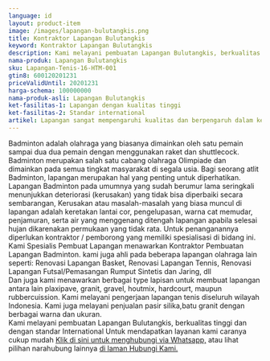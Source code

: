 ```yaml
---
language: id
layout: product-item
image: /images/lapangan-bulutangkis.png
title: Kontraktor Lapangan Bulutangkis
keyword: Kontraktor Lapangan Bulutangkis
description: Kami melayani pembuatan Lapangan Bulutangkis, berkualitas tinggi dan dengan standar International
nama-produk: Lapangan Bulutangkis
sku: Lapangan-Tenis-16-HTM-001
gtin8: 600120201231
priceValidUntil: 20201231 
harga-schema: 100000000
nama-produk-asli: Lapangan Bulutangkis
ket-fasilitas-1: Lapangan dengan kualitas tinggi
ket-fasilitas-2: Standar international
artikel: Lapangan sangat mempengaruhi kualitas dan berpengaruh dalam kepuasan berolahraga, khususnya Bulutangkis.
---
```

Badminton adalah olahraga yang biasanya dimainkan oleh satu pemain sampai dua dua pemain dengan menggunakan raket dan shuttlecock. Badminton merupakan salah satu cabang olahraga Olimpiade dan dimainkan pada semua tingkat masyarakat di segala usia. Bagi seorang atlit Badminton, lapangan merupakan hal yang penting untuk diperhatikan.<br>
Lapangan Badminton pada umumnya yang sudah berumur lama seringkali menunjukkan deteriorasi (kerusakan) yang tidak bisa diperbaiki secara sembarangan, Kerusakan atau masalah-masalah yang biasa muncul di lapangan adalah keretakan lantai cor, pengelupasan, warna cat memudar, penjamuran, serta air yang menggenang ditengah lapangan apabila selesai hujan dikarenakan permukaan yang tidak rata. Untuk penanganannya diperlukan kontraktor / pemborong yang memiliki spesialisasi di bidang ini.<br>
Kami Spesialis Pembuat Lapangan menawarkan Kontraktor Pembuatan Lapangan Badminton. kami juga ahli pada beberapa lapangan olahraga lain seperti: Renovasi Lapangan Basket, Renovasi Lapangan Tennis, Renovasi Lapangan Futsal/Pemasangan Rumput Sintetis dan Jaring, dll<br>
Dan juga kami menawarkan berbagai type lapisan untuk membuat lapangan antara lain plaxipave, granit, gravel, houtmix, hardcourt, maupun rubbercuission. Kami melayani pengerjaan lapangan tenis diseluruh wilayah Indonesia. Kami juga melayani penjualan pasir silika,batu granit dengan berbagai warna dan ukuran.<br>
Kami melayani pembuatan Lapangan Bulutangkis, berkualitas tinggi dan dengan standar International
Untuk mendapatkan layanan kami caranya cukup mudah <a href="https://web.whatsapp.com/send?phone=6285259647778&text=Hallo, CS pembuatanlapangan.com">Klik di sini untuk menghubungi via Whatsapp,</a> atau lihat pilihan narahubung lainnya <a href="/kontak-kami/">di laman Hubungi Kami.</a>